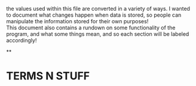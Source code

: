 the values used within this file are converted in a variety of ways. I wanted to document what changes happen when data is stored, so people can manipulate the information stored for their own purposes! <br>
This document also contains a rundown on some functionality of the program, and what some things mean, and so each section will be labeled accordingly!

**

# TERMS N STUFF 

